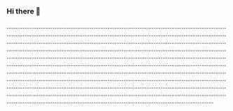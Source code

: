 ### Hi there 👋

.............................................................................................................................................................................................................................................................................................................................................................................................................................................................................................................................................................................................................................................................................................................................................................................................................................................................................................................................................................................................................................................................................................................................................................................................................................................................................................................................................................................................................